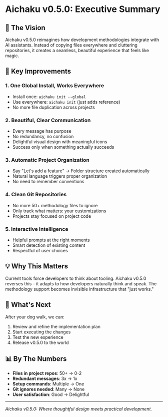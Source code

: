 # Aichaku v0.5.0: Executive Summary

## 🎯 The Vision

Aichaku v0.5.0 reimagines how development methodologies integrate with AI assistants. Instead of copying files
everywhere and cluttering repositories, it creates a seamless, beautiful experience that feels like magic.

## 🔑 Key Improvements

### 1. **One Global Install, Works Everywhere**

- Install once: `aichaku init --global`
- Use everywhere: `aichaku init` (just adds reference)
- No more file duplication across projects

### 2. **Beautiful, Clear Communication**

- Every message has purpose
- No redundancy, no confusion
- Delightful visual design with meaningful icons
- Success only when something actually succeeds

### 3. **Automatic Project Organization**

- Say "Let's add a feature" → Folder structure created automatically
- Natural language triggers proper organization
- No need to remember conventions

### 4. **Clean Git Repositories**

- No more 50+ methodology files to ignore
- Only track what matters: your customizations
- Projects stay focused on project code

### 5. **Interactive Intelligence**

- Helpful prompts at the right moments
- Smart detection of existing content
- Respectful of user choices

## 💡 Why This Matters

Current tools force developers to think about tooling. Aichaku v0.5.0 reverses this - it adapts to how developers
naturally think and speak. The methodology support becomes invisible infrastructure that "just works."

## 🚀 What's Next

After your dog walk, we can:

1. Review and refine the implementation plan
2. Start executing the changes
3. Test the new experience
4. Release v0.5.0 to the world

## 📊 By The Numbers

- **Files in project repos**: 50+ → 0-2
- **Redundant messages**: 3x → 1x
- **Setup commands**: Multiple → One
- **Git ignores needed**: Many → None
- **User satisfaction**: Good → Delightful

---

*Aichaku v0.5.0: Where thoughtful design meets practical development.*
